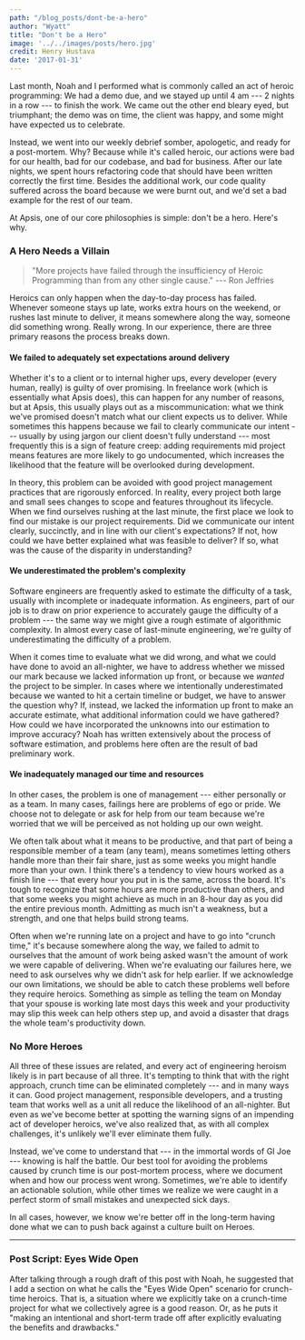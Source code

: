 ```yaml
---
path: "/blog_posts/dont-be-a-hero"
author: "Wyatt"
title: "Don't be a Hero"
image: '../../images/posts/hero.jpg'
credit: Henry Hustava
date: '2017-01-31'
---
```


Last month, Noah and I performed what is commonly called an act of heroic programming: We had a demo due, and we stayed up until 4 am --- 2 nights in a row --- to finish the work. We came out the other end bleary eyed, but triumphant; the demo was on time, the client was happy, and some might have expected us to celebrate.

Instead, we went into our weekly debrief somber, apologetic, and ready for a post-mortem. Why? Because while it's called heroic, our actions were bad for our health, bad for our codebase, and bad for business. After our late nights, we spent hours refactoring code that should have been written correctly the first time. Besides the additional work, our code quality suffered across the board because we were burnt out, and we'd set a bad example for the rest of our team.

At Apsis, one of our core philosophies is simple: don't be a hero. Here's why.

### A Hero Needs a Villain

> "More projects have failed through the insufficiency of Heroic Programming than from any other single cause." --- Ron Jeffries

Heroics can only happen when the day-to-day process has failed. Whenever someone stays up late, works extra hours on the weekend, or rushes last minute to deliver, it means somewhere along the way, someone did something wrong. Really wrong. In our experience, there are three primary reasons the process breaks down.

#### We failed to adequately set expectations around delivery

Whether it's to a client or to internal higher ups, every developer (every human, really) is guilty of over promising. In freelance work (which is essentially what Apsis does), this can happen for any number of reasons, but at Apsis, this usually plays out as a miscommunication: what we think we've promised doesn't match what our client expects us to deliver. While sometimes this happens because we fail to clearly communicate our intent --- usually by using jargon our client doesn't fully understand --- most frequently this is a sign of feature creep: adding requirements mid project means features are more likely to go undocumented, which increases the likelihood that the feature will be overlooked during development.

In theory, this problem can be avoided with good project management practices that are rigorously enforced. In reality, every project both large and small sees changes to scope and features throughout its lifecycle. When we find ourselves rushing at the last minute, the first place we look to find our mistake is our project requirements. Did we communicate our intent clearly, succinctly, and in line with our client's expectations? If not, how could we have better explained what was feasible to deliver? If so, what was the cause of the disparity in understanding?

#### We underestimated the problem's complexity

Software engineers are frequently asked to estimate the difficulty of a task, usually with incomplete or inadequate information. As engineers, part of our job is to draw on prior experience to accurately gauge the difficulty of a problem --- the same way we might give a rough estimate of algorithmic complexity. In almost every case of last-minute engineering, we're guilty of underestimating the difficulty of a problem.

When it comes time to evaluate what we did wrong, and what we could have done to avoid an all-nighter, we have to address whether we missed our mark because we lacked information up front, or because we _wanted_ the project to be simpler. In cases where we intentionally underestimated because we wanted to hit a certain timeline or budget, we have to answer the question why? If, instead, we lacked the information up front to make an accurate estimate, what additional information could we have gathered? How could we have incorporated the unknowns into our estimation to improve accuracy? Noah has written extensively about the process of software estimation, and problems here often are the result of bad preliminary work.

#### We inadequately managed our time and resources

In other cases, the problem is one of management --- either personally or as a team. In many cases, failings here are problems of ego or pride. We choose not to delegate or ask for help from our team because we're worried that we will be perceived as not holding up our own weight.

We often talk about what it means to be productive, and that part of being a responsible member of a team (any team), means sometimes letting others handle more than their fair share, just as some weeks you might handle more than your own. I think there's a tendency to view hours worked as a finish line --- that every hour you put in is the same, across the board. It's tough to recognize that some hours are more productive than others, and that some weeks you might achieve as much in an 8-hour day as you did the entire previous month. Admitting as much isn't a weakness, but a strength, and one that helps build strong teams.

Often when we're running late on a project and have to go into "crunch time," it's because somewhere along the way, we failed to admit to ourselves that the amount of work being asked wasn't the amount of work we were capable of delivering. When we're evaluating our failures here, we need to ask ourselves why we didn't ask for help earlier. If we acknowledge our own limitations, we should be able to catch these problems well before they require heroics. Something as simple as telling the team on Monday that your spouse is working late most days this week and your productivity may slip this week can help others step up, and avoid a disaster that drags the whole team's productivity down.

### No More Heroes

All three of these issues are related, and every act of engineering heroism likely is in part because of all three. It's tempting to think that with the right approach, crunch time can be eliminated completely --- and in many ways it can. Good project management, responsible developers, and a trusting team that works well as a unit all reduce the likelihood of an all-nighter. But even as we've become better at spotting the warning signs of an impending act of developer heroics, we've also realized that, as with all complex challenges, it's unlikely we'll ever eliminate them fully.

Instead, we've come to understand that --- in the immortal words of GI Joe --- knowing is half the battle. Our best tool for avoiding the problems caused by crunch time is our post-mortem process, where we document when and how our process went wrong. Sometimes, we're able to identify an actionable solution, while other times we realize we were caught in a perfect storm of small mistakes and unexpected sick days.

In all cases, however, we know we're better off in the long-term having done what we can to push back against a culture built on Heroes.

---

### Post Script: Eyes Wide Open

After talking through a rough draft of this post with Noah, he suggested that I add a section on what he calls the "Eyes Wide Open" scenario for crunch-time heroics. That is, a situation where we explicitly take on a crunch-time project for what we collectively agree is a good reason. Or, as he puts it "making an intentional and short-term trade off after explicitly evaluating the benefits and drawbacks."
